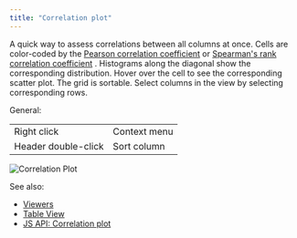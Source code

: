 ```yaml
---
title: "Correlation plot"
---
```


A quick way to assess correlations between all columns at once. Cells are color-coded by the
[Pearson correlation coefficient](https://en.wikipedia.org/wiki/Pearson_product-moment_correlation_coefficient)
or [Spearman's rank correlation coefficient](https://en.wikipedia.org/wiki/Spearman%27s_rank_correlation_coefficient)
. Histograms along the diagonal show the corresponding distribution. Hover over the cell to see the corresponding
scatter plot. The grid is sortable. Select columns in the view by selecting corresponding rows.

General:

|                     |              |
|---------------------|--------------|
| Right click         | Context menu |
| Header double-click | Sort column  |

![Correlation Plot](../../uploads/gifs/correlation-plot.gif "correlation plot")

See also:

* [Viewers](../viewers/viewers.md)
* [Table View](../../datagrok/table-view.md)
* [JS API: Correlation plot](https://public.datagrok.ai/js/samples/ui/viewers/types/corr-plot)
